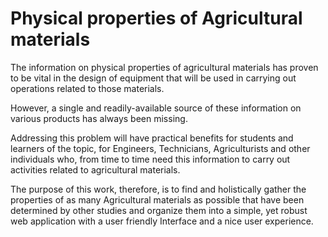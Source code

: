# Physical properties of Agricultural materials

The information on physical properties of agricultural materials has proven to be vital in the design of equipment that will be used in carrying out operations related to those materials.

However, a single and readily-available source of these information on various products has always been missing.

Addressing this problem will have practical benefits for students and learners of the topic, for Engineers, Technicians, Agriculturists and other individuals who, from time to time need this information to carry out activities related to agricultural materials.

The purpose of this work, therefore, is to find and holistically gather the properties of as many Agricultural materials as possible that have been determined by other studies and organize them into a simple, yet robust web application with a user friendly Interface and a nice user experience.
